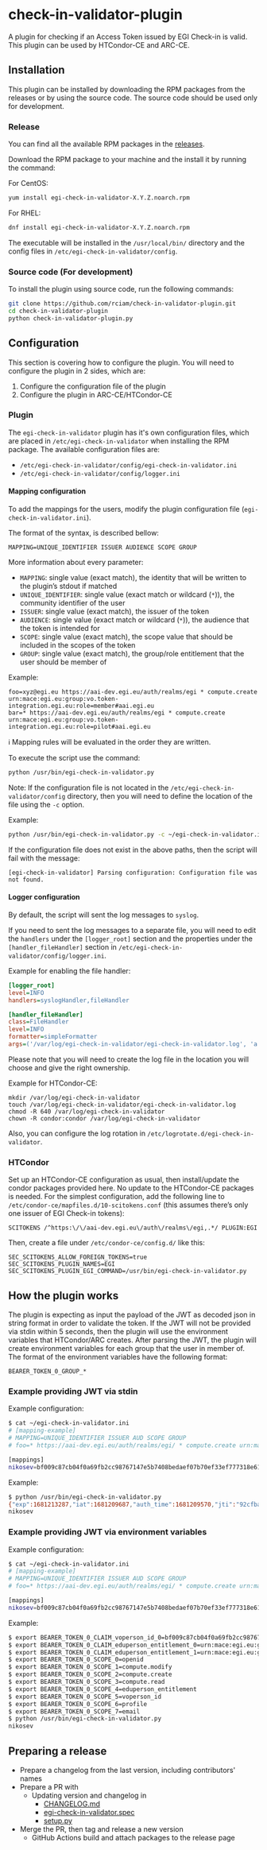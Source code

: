 # check-in-validator-plugin

A plugin for checking if an Access Token issued by EGI Check-in is valid. This
plugin can be used by HTCondor-CE and ARC-CE.

## Installation

This plugin can be installed by downloading the RPM packages from the releases
or by using the source code. The source code should be used only for
development.

### Release

You can find all the available RPM packages in the
[releases](https://github.com/rciam/check-in-validator-plugin/releases).

Download the RPM package to your machine and the install it by running the
command:

For CentOS:

```bash
yum install egi-check-in-validator-X.Y.Z.noarch.rpm
```

For RHEL:

```bash
dnf install egi-check-in-validator-X.Y.Z.noarch.rpm
```

The executable will be installed in the `/usr/local/bin/` directory and the
config files in `/etc/egi-check-in-validator/config`.

### Source code (For development)

To install the plugin using source code, run the following commands:

```bash
git clone https://github.com/rciam/check-in-validator-plugin.git
cd check-in-validator-plugin
python check-in-validator-plugin.py
```

## Configuration

This section is covering how to configure the plugin. You will need to configure the plugin in 2 sides, which are:

1. Configure the configuration file of the plugin
1. Configure the plugin in ARC-CE/HTCondor-CE

### Plugin

The `egi-check-in-validator` plugin has it's own configuration files, which are
placed in `/etc/egi-check-in-validator` when installing the RPM package. The
available configuration files are:

- `/etc/egi-check-in-validator/config/egi-check-in-validator.ini`
- `/etc/egi-check-in-validator/config/logger.ini`

#### Mapping configuration

To add the mappings for the users, modify the plugin configuration file
(`egi-check-in-validator.ini`).

The format of the syntax, is described bellow:

```text
MAPPING=UNIQUE_IDENTIFIER ISSUER AUDIENCE SCOPE GROUP
```

More information about every parameter:

- `MAPPING`: single value (exact match), the identity that will be written to
  the plugin’s stdout if matched
- `UNIQUE_IDENTIFIER`: single value (exact match or wildcard (`*`)), the
  community identifier of the user
- `ISSUER`: single value (exact match), the issuer of the token
- `AUDIENCE`: single value (exact match or wildcard (`*`)), the audience that
  the token is intended for
- `SCOPE`: single value (exact match), the scope value that should be included
  in the scopes of the token
- `GROUP`: single value (exact match), the group/role entitlement that the user
  should be member of

Example:

```text
foo=xyz@egi.eu https://aai-dev.egi.eu/auth/realms/egi * compute.create urn:mace:egi.eu:group:vo.token-integration.egi.eu:role=member#aai.egi.eu
bar=* https://aai-dev.egi.eu/auth/realms/egi * compute.create urn:mace:egi.eu:group:vo.token-integration.egi.eu:role=pilot#aai.egi.eu
```

ℹ️ Mapping rules will be evaluated in the order they are written.

To execute the script use the command:

```bash
python /usr/bin/egi-check-in-validator.py
```

Note: If the configuration file is not located in the
`/etc/egi-check-in-validator/config` directory, then you will need to define
the location of the file using the `-c` option.

Example:

```bash
python /usr/bin/egi-check-in-validator.py -c ~/egi-check-in-validator.ini
```

If the configuration file does not exist in the above paths, then the script
will fail with the message:

```text
[egi-check-in-validator] Parsing configuration: Configuration file was not found.
```

#### Logger configuration

By default, the script will sent the log messages to `syslog`.

If you need to sent the log messages to a separate file, you will need to edit
the `handlers` under the `[logger_root]` section and the properties under the
`[handler_fileHandler]` section in
`/etc/egi-check-in-validator/config/logger.ini`.

Example for enabling the file handler:

```ini
[logger_root]
level=INFO
handlers=syslogHandler,fileHandler

[handler_fileHandler]
class=FileHandler
level=INFO
formatter=simpleFormatter
args=('/var/log/egi-check-in-validator/egi-check-in-validator.log', 'a')
```

Please note that you will need to create the log file in the location you will
choose and give the right ownership.

Example for HTCondor-CE:

```shell
mkdir /var/log/egi-check-in-validator
touch /var/log/egi-check-in-validator/egi-check-in-validator.log
chmod -R 640 /var/log/egi-check-in-validator
chown -R condor:condor /var/log/egi-check-in-validator
```

Also, you can configure the log rotation in
`/etc/logrotate.d/egi-check-in-validator`.

### HTCondor

Set up an HTCondor-CE configuration as usual, then install/update the condor
packages provided here. No update to the HTCondor-CE packages is needed.
For the simplest configuration, add the following line to
`/etc/condor-ce/mapfiles.d/10-scitokens.conf` (this assumes there’s only one
issuer of EGI Check-in tokens):

```text
SCITOKENS /^https:\/\/aai-dev.egi.eu\/auth\/realms\/egi,.*/ PLUGIN:EGI
```

Then, create a file under `/etc/condor-ce/config.d/` like this:

```text
SEC_SCITOKENS_ALLOW_FOREIGN_TOKENS=true
SEC_SCITOKENS_PLUGIN_NAMES=EGI
SEC_SCITOKENS_PLUGIN_EGI_COMMAND=/usr/bin/egi-check-in-validator.py
```

## How the plugin works

The plugin is expecting as input the payload of the JWT as decoded json in
string format in order to validate the token. If the JWT will not be provided
via stdin within 5 seconds, then the plugin will use the environment variables
that HTCondor/ARC creates. After parsing the JWT, the plugin will create
environment variables for each group that the user in member of. The format of
the environment variables have the following format:

```text
BEARER_TOKEN_0_GROUP_*
```

### Example providing JWT via stdin

Example configuration:

```bash
$ cat ~/egi-check-in-validator.ini
# [mapping-example]
# MAPPING=UNIQUE_IDENTIFIER ISSUER AUD SCOPE GROUP
# foo=* https://aai-dev.egi.eu/auth/realms/egi/ * compute.create urn:mace:egi.eu:group:vo.token-integration.egi.eu:role=member#aai.egi.eu

[mappings]
nikosev=bf009c87cb04f0a69fb2cc98767147e5b7408bedaef07b70ef33ef777318e610@egi.eu https://aai-dev.egi.eu/auth/realms/egi * eduperson_entitlement_jwt urn:mace:egi.eu:group:vo.example.org:role=member#aai.egi.eu
```

Example:

```bash
$ python /usr/bin/egi-check-in-validator.py
{"exp":1681213287,"iat":1681209687,"auth_time":1681209570,"jti":"92cfba6e-7c6b-4012-9f6c-2539ef1b76f6","iss":"https://aai-dev.egi.eu/auth/realms/egi","sub":"bf009c87cb04f0a69fb2cc98767147e5b7408bedaef07b70ef33ef777318e610@egi.eu","typ":"Bearer","azp":"myClientID","nonce":"c2651c777c2c888fcf8244c22b1bcb14","session_state":"515679aa-b818-4902-ae7f-49b198aa0661","scope":"openid offline_access eduperson_entitlement voperson_id eduperson_entitlement_jwt eduperson_entitlement_jwt:urn:mace:egi.eu:group:vo.example.org:role=member#aai.egi.eu profile email","sid":"515679aa-b818-4902-ae7f-49b198aa0661","voperson_id":"bf009c87cb04f0a69fb2cc98767147e5b7408bedaef07b70ef33ef777318e610@egi.eu","authenticating_authority":"https://idp.admin.grnet.gr/idp/shibboleth","eduperson_entitlement":["urn:mace:egi.eu:group:vo.example.org:role=member#aai.egi.eu"]}
nikosev
```

### Example providing JWT via environment variables

Example configuration:

```bash
$ cat ~/egi-check-in-validator.ini
# [mapping-example]
# MAPPING=UNIQUE_IDENTIFIER ISSUER AUD SCOPE GROUP
# foo=* https://aai-dev.egi.eu/auth/realms/egi/ * compute.create urn:mace:egi.eu:group:vo.token-integration.egi.eu:role=member#aai.egi.eu

[mappings]
nikosev=bf009c87cb04f0a69fb2cc98767147e5b7408bedaef07b70ef33ef777318e610@egi.eu https://aai-dev.egi.eu/auth/realms/egi * eduperson_entitlement_jwt urn:mace:egi.eu:group:vo.example.org:role=member#aai.egi.eu
```

Example:

```bash
$ export BEARER_TOKEN_0_CLAIM_voperson_id_0=bf009c87cb04f0a69fb2cc98767147e5b7408bedaef07b70ef33ef777318e610@egi.eu
$ export BEARER_TOKEN_0_CLAIM_eduperson_entitlement_0=urn:mace:egi.eu:group:vo.example.org:role=member#aai.egi.eu
$ export BEARER_TOKEN_0_CLAIM_eduperson_entitlement_1=urn:mace:egi.eu:group:vo.example.org:role=manager#aai.egi.eu
$ export BEARER_TOKEN_0_SCOPE_0=openid
$ export BEARER_TOKEN_0_SCOPE_1=compute.modify
$ export BEARER_TOKEN_0_SCOPE_2=compute.create
$ export BEARER_TOKEN_0_SCOPE_3=compute.read
$ export BEARER_TOKEN_0_SCOPE_4=eduperson_entitlement
$ export BEARER_TOKEN_0_SCOPE_5=voperson_id
$ export BEARER_TOKEN_0_SCOPE_6=profile
$ export BEARER_TOKEN_0_SCOPE_7=email
$ python /usr/bin/egi-check-in-validator.py
nikosev
```

## Preparing a release

- Prepare a changelog from the last version, including contributors' names
- Prepare a PR with
  - Updating version and changelog in
    - [CHANGELOG.md](CHANGELOG.md)
    - [egi-check-in-validator.spec](egi-check-in-validator.spec)
    - [setup.py](setup.py)
- Merge the PR, then tag and release a new version
  - GitHub Actions build and attach packages to the release page
